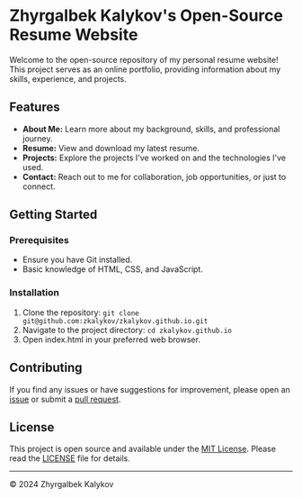 # Zhyrgalbek Kalykov's Open-Source Resume Website

Welcome to the open-source repository of my personal resume website! This project serves as an online portfolio, providing information about my skills, experience, and projects.

## Features

- **About Me:** Learn more about my background, skills, and professional journey.
- **Resume:** View and download my latest resume.
- **Projects:** Explore the projects I've worked on and the technologies I've used.
- **Contact:** Reach out to me for collaboration, job opportunities, or just to connect.

## Getting Started

### Prerequisites

- Ensure you have Git installed.
- Basic knowledge of HTML, CSS, and JavaScript.

### Installation

1. Clone the repository:
   ```git clone git@github.com:zkalykov/zkalykov.github.io.git```
2. Navigate to the project directory:
   ```cd zkalykov.github.io```
3. Open index.html in your preferred web browser.

## Contributing

If you find any issues or have suggestions for improvement, please open an [issue](https://github.com/zkalykov/zkalykov.github.io/issues) or submit a [pull request](https://github.com/zkalykov/zkalykov.github.io/pulls).

## License

This project is open source and available under the [MIT License](LICENSE). Please read the [LICENSE](LICENSE) file for details.

---

© 2024 Zhyrgalbek Kalykov


